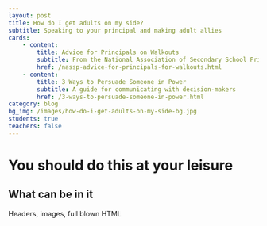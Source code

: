 ```yaml
---
layout: post
title: How do I get adults on my side?
subtitle: Speaking to your principal and making adult allies
cards:
    - content:
        title: Advice for Principals on Walkouts
        subtitle: From the National Association of Secondary School Principals
        href: /nassp-advice-for-principals-for-walkouts.html
    - content:
        title: 3 Ways to Persuade Someone in Power
        subtitle: A guide for communicating with decision-makers
        href: /3-ways-to-persuade-someone-in-power.html
category: blog
bg_img: /images/how-do-i-get-adults-on-my-side-bg.jpg
students: true
teachers: false
---
```


You should do this at your leisure
==================================

## What can be in it

Headers, images, full blown HTML
